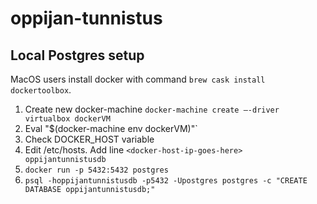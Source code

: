 # oppijan-tunnistus

## Local Postgres setup

MacOS users install docker with command `brew cask install dockertoolbox`.

1. Create new docker-machine `docker-machine create —-driver virtualbox dockerVM`
2. Eval "$(docker-machine env dockerVM)"`
3. Check DOCKER_HOST variable
4. Edit /etc/hosts. Add line `<docker-host-ip-goes-here> oppijantunnistusdb`
5. `docker run -p 5432:5432 postgres`
6. `psql -hoppijantunnistusdb -p5432 -Upostgres postgres -c "CREATE DATABASE oppijantunnistusdb;"`

